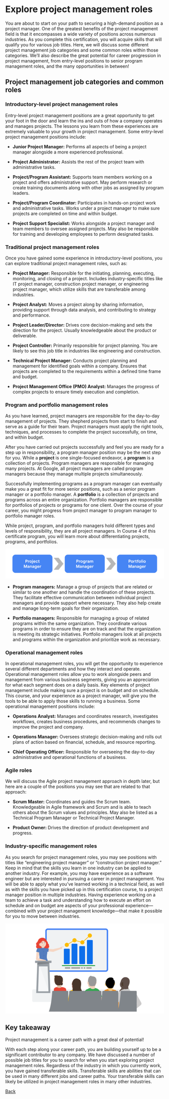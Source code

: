 # Explore project management roles
You are about to start on your path to securing a high-demand position as a project manager. One of the greatest benefits of the project management field is that it encompasses a wide variety of positions across numerous industries. As you complete this certification, you will acquire skills that will qualify you for various job titles. Here, we will discuss some different project management job categories and some common roles within those categories. We’ll also describe the great potential for career progression in project management, from entry-level positions to senior program management roles, and the many opportunities in between!  

## Project management job categories and common roles 
### **Introductory-level project management roles**
Entry-level project management positions are a great opportunity to get your foot in the door and learn the ins and outs of how a company operates and manages projects. The lessons you learn from these experiences are extremely valuable to your growth in project management. Some entry-level project management positions include:

* **Junior Project Manager:** Performs all aspects of being a project manager alongside a more experienced professional.

* **Project Administrator:** Assists the rest of the project team with administrative tasks. 

* **Project/Program Assistant:** Supports team members working on a project and offers administrative support. May perform research or create training documents along with other jobs as assigned by program leaders.

* **Project/Program Coordinator:** Participates in hands-on project work and administrative tasks. Works under a project manager to make sure projects are completed on time and within budget.

* **Project Support Specialist:** Works alongside a project manager and team members to oversee assigned projects. May also be responsible for training and developing employees to perform designated tasks.

### **Traditional project management roles**
Once you have gained some experience in introductory-level positions, you can explore traditional project management roles, such as:

* **Project Manager:** Responsible for the initiating, planning, executing, monitoring, and closing of a project. Includes industry-specific titles like IT project manager, construction project manager, or engineering project manager, which utilize skills that are transferable among industries.

* **Project Analyst:** Moves a project along by sharing information, providing support through data analysis, and contributing to strategy and performance. 

* **Project Leader/Director:** Drives core decision-making and sets the direction for the project. Usually knowledgeable about the product or deliverable. 

* **Project Controller:** Primarily responsible for project planning. You are likely to see this job title in industries like engineering and construction.

* **Technical Project Manager:** Conducts project planning and management for identified goals within a company. Ensures that projects are completed to the requirements within a defined time frame and budget.

* **Project Management Office (PMO) Analyst:** Manages the progress of complex projects to ensure timely execution and completion. 

### **Program and portfolio management roles**
As you have learned, project managers are responsible for the day-to-day management of projects. They shepherd projects from start to finish and serve as a guide for their team. Project managers must apply the right tools, techniques, and processes to complete the project successfully, on time, and within budget. 

After you have carried out projects successfully and feel you are ready for a step up in responsibility, a program manager position may be the next step for you. While a **project** is one single-focused endeavor, a **program** is a collection of projects. Program managers are responsible for managing many projects. At Google, all project managers are called program managers because they manage multiple projects simultaneously. 

Successfully implementing programs as a program manager can eventually make you a great fit for more senior positions, such as a senior program manager or a portfolio manager. A **portfolio** is a collection of projects and programs across an entire organization. Portfolio managers are responsible for portfolios of projects or programs for one client. Over the course of your career, you might progress from project manager to program manager to portfolio manager roles.

While project, program, and portfolio managers hold different types and levels of responsibility, they are all project managers. In Course 4 of this certificate program, you will learn more about differentiating projects, programs, and portfolios.

![Graphic of project manager > program manager > portfolio manager](./images/c1-w1-r1.1.png)

* **Program managers:** Manage a group of projects that are related or similar to one another and handle the coordination of these projects. They facilitate effective communication between individual project managers and provide support where necessary. They also help create and manage long-term goals for their organization.

* **Portfolio managers:** Responsible for managing a group of related programs within the same organization. They coordinate various programs in order to ensure they are on track and that the organization is meeting its strategic initiatives. Portfolio managers look at all projects and programs within the organization and prioritize work as necessary. 

### **Operational management roles**
In operational management roles, you will get the opportunity to experience several different departments and how they interact and operate. Operational management roles allow you to work alongside peers and management from various business segments, giving you an appreciation for what each segment does on a daily basis. Key elements of project management include making sure a project is on budget and on schedule. This course, and your experience as a project manager, will give you the tools to be able to apply those skills to running a business. Some operational management positions include:

*  **Operations Analyst:** Manages and coordinates research, investigates workflows, creates business procedures, and recommends changes to improve the project and company. 

* **Operations Manager:** Oversees strategic decision-making and rolls out plans of action based on financial, schedule, and resource reporting. 

* **Chief Operating Officer:** Responsible for overseeing the day-to-day administrative and operational functions of a business.

### **Agile roles**
We will discuss the Agile project management approach in depth later, but here are a couple of the positions you may see that are related to that approach:

* **Scrum Master:** Coordinates and guides the Scrum team. Knowledgeable in Agile framework and Scrum and is able to teach others about the Scrum values and principles. May also be listed as a Technical Program Manager or Technical Project Manager. 

* **Product Owner:** Drives the direction of product development and progress. 

### **Industry-specific management roles**
As you search for project management roles, you may see positions with titles like “engineering project manager” or “construction project manager.” Keep in mind that the skills you learn in one industry can be applied to another industry. For example, you may have experience as a software engineer but are interested in pursuing a career in project management. You will be able to apply what you’ve learned working in a technical field, as well as with the skills you have picked up in this certification course, to a project manager position in multiple industries. Having experience working on a team to achieve a task and understanding how to execute an effort on schedule and on budget are aspects of your professional experience—combined with your project management knowledge—that make it possible for you to move between industries.

![Image of project manager with a chart and an audience](./images/c1-w1-r1.2.png)

## Key takeaway
Project management is a career path with a great deal of potential! 

With each step along your career path, you are building yourself up to be a significant contributor to any company.  We have discussed a number of possible job titles for you to search for when you start exploring project management roles. Regardless of the industry in which you currently work, you have gained transferable skills. Transferable skills are abilities that can be used in many different jobs and career paths. Your transferable skills can likely be utilized in project management roles in many other industries.

[Back](./c1-foundation.md)

